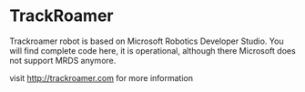 # TrackRoamer
Trackroamer robot is based on Microsoft Robotics Developer Studio. You will find complete code here, it is operational, although there Microsoft does not support MRDS anymore.

visit http://trackroamer.com for more information
